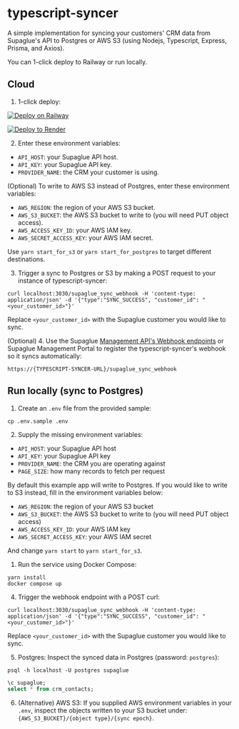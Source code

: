 # typescript-syncer

A simple implementation for syncing your customers' CRM data from Supaglue's API to Postgres or AWS S3 (using Nodejs, Typescript, Express, Prisma, and Axios).

You can 1-click deploy to Railway or run locally.

## Cloud

1. 1-click deploy:

[![Deploy on Railway](https://railway.app/button.svg)](https://railway.app/new/template/IH6VTn?referralCode=_jOnzI)

[![Deploy to Render](https://render.com/images/deploy-to-render-button.svg)](https://render.com/deploy?repo=https://github.com/supaglue-labs/typescript-syncer)

2. Enter these environment variables:
   
- `API_HOST`: your Supaglue API host.
- `API_KEY`: your Supaglue API key.
- `PROVIDER_NAME`: the CRM your customer is using.

(Optional) To write to AWS S3 instead of Postgres, enter these environment variables:
- `AWS_REGION`: the region of your AWS S3 bucket.
- `AWS_S3_BUCKET`: the AWS S3 bucket to write to (you will need PUT object access).
- `AWS_ACCESS_KEY_ID`: your AWS IAM key.
- `AWS_SECRET_ACCESS_KEY`: your AWS IAM secret.

Use `yarn start_for_s3` or `yarn start_for_postgres` to target different destinations.

3. Trigger a sync to Postgres or S3 by making a POST request to your instance of typescript-syncer:

```shell
curl localhost:3030/supaglue_sync_webhook -H 'content-type: application/json' -d '{"type":"SYNC_SUCCESS", "customer_id": "<your_customer_id>"}'
```

Replace `<your_customer_id>` with the Supaglue customer you would like to sync.

(Optional) 4. Use the Supaglue [Management API's Webhook endpoints](https://docs.supaglue.com/api/mgmt#tag/Webhook/operation/createWebhook) or Supaglue Management Portal to register the typescript-syncer's webhook so it syncs automatically:

`https://{TYPESCRIPT-SYNCER-URL}/supaglue_sync_webhook`

## Run locally (sync to Postgres)

1. Create an `.env` file from the provided sample:

```shell
cp .env.sample .env
```

2. Supply the missing environment variables:

- `API_HOST`: your Supaglue API host
- `API_KEY`: your Supaglue API key
- `PROVIDER_NAME`: the CRM you are operating against
- `PAGE_SIZE`: how many records to fetch per request 

By default this example app will write to Postgres. If you would like to write to S3 instead, fill in the environment variables below:

- `AWS_REGION`: the region of your AWS S3 bucket
- `AWS_S3_BUCKET`: the AWS S3 bucket to write to (you will need PUT object access)
- `AWS_ACCESS_KEY_ID`: your AWS IAM key
- `AWS_SECRET_ACCESS_KEY`: your AWS IAM secret

And change `yarn start` to `yarn start_for_s3`.

1. Run the service using Docker Compose:

```shell
yarn install
docker compose up
```

4. Trigger the webhook endpoint with a POST curl:

```shell
curl localhost:3030/supaglue_sync_webhook -H 'content-type: application/json' -d '{"type":"SYNC_SUCCESS", "customer_id": "<your_customer_id>"}'
```

Replace `<your_customer_id>` with the Supaglue customer you would like to sync.

5. Postgres: Inspect the synced data in Postgres (password: `postgres`):

```shell
psql -h localhost -U postgres supaglue
```

```sql
\c supaglue;
select * from crm_contacts;
```

6. (Alternative) AWS S3: If you supplied AWS environment variables in your `.env`, inspect the objects written to your S3 bucket under: `{AWS_S3_BUCKET}/{object type}/{sync epoch}`.
